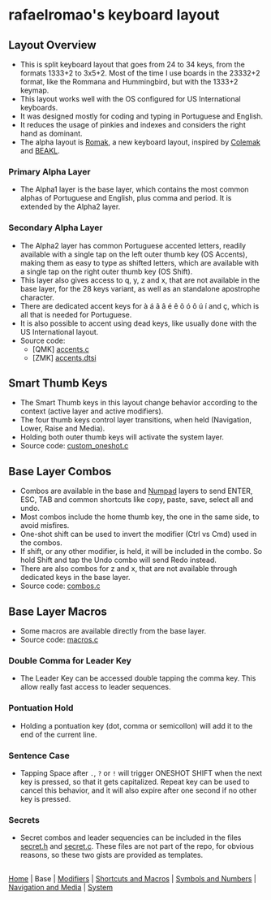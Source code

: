 # rafaelromao's keyboard layout

## Layout Overview
- This is split keyboard layout that goes from 24 to 34 keys, from the formats 1333+2 to 3x5+2. Most of the time I use boards in the 23332+2 format, like the Rommana and Hummingbird, but with the 1333+2 keymap.
- This layout works well with the OS configured for US International keyboards.
- It was designed mostly for coding and typing in Portuguese and English.
- It reduces the usage of pinkies and indexes and considers the right hand as dominant.
- The alpha layout is [Romak](romak.md), a new keyboard layout, inspired by [Colemak](https://colemak.org) and [BEAKL](https://ieants.cc/beakl).

### Primary Alpha Layer
- The Alpha1 layer is the base layer, which contains the most common alphas of Portuguese and English, plus comma and period. It is extended by the Alpha2 layer.

### Secondary Alpha Layer
- The Alpha2 layer has common Portuguese accented letters, readily available with a single tap on the left outer thumb key (OS Accents), making them as easy to type as shifted letters, which are available with a single tap on the right outer thumb key (OS Shift).
- This layer also gives access to q, y, z and x, that are not available in the base layer, for the 28 keys variant, as well as an standalone apostrophe character.
- There are dedicated accent keys for à á ã â é ê õ ó ô ú í and ç, which is all that is needed for Portuguese.
- It is also possible to accent using dead keys, like usually done with the US International layout.
- Source code:
  - [QMK] [accents.c](../src/qmk/users/rafaelromao/features/accents.c)
  - [ZMK] [accents.dtsi](https://github.com/rafaelromao/keyboards/blob/main/src/zmk/config/rafaelromao/features/accents.dtsi) 

## Smart Thumb Keys
- The Smart Thumb keys in this layout change behavior according to the context (active layer and active modifiers).
- The four thumb keys control layer transitions, when held (Navigation, Lower, Raise and Media).
- Holding both outer thumb keys will activate the system layer.
- Source code: [custom_oneshot.c](../src/qmk/users/rafaelromao/features/custom_oneshot.c)

## Base Layer Combos
- Combos are available in the base and [Numpad](symbols.md#numpad-layer) layers to send ENTER, ESC, TAB and common shortcuts like copy, paste, save, select all and undo.
- Most combos include the home thumb key, the one in the same side, to avoid misfires.
- One-shot shift can be used to invert the modifier (Ctrl vs Cmd) used in the combos.
- If shift, or any other modifier, is held, it will be included in the combo. So hold Shift and tap the Undo combo will send Redo instead.
- There are also combos for z and x, that are not available through dedicated keys in the base layer.
- Source code: [combos.c](../src/qmk/users/rafaelromao/features/combos.c)

## Base Layer Macros
- Some macros are available directly from the base layer.
- Source code: [macros.c](../src/qmk/users/rafaelromao/features/macros.c)

### Double Comma for Leader Key
- The Leader Key can be accessed double tapping the comma key. This allow really fast access to leader sequences.

### Pontuation Hold
- Holding a pontuation key (dot, comma or semicollon) will add it to the end of the current line.

### Sentence Case
- Tapping Space after `.`, `?` or `!` will trigger ONESHOT SHIFT when the next key is pressed, so that it gets capitalized. Repeat key can be used to cancel this behavior, and it will also expire after one second if no other key is pressed.

### Secrets
- Secret combos and leader sequencies can be included in the files [secret.h](https://gist.github.com/rafaelromao/29b444b8b0bdec5402067beb35c2bcda) and [secret.c](https://gist.github.com/rafaelromao/76be290d7d58176699b8e20859c15618). These files are not part of the repo, for obvious reasons, so these two gists are provided as templates.

##
[Home](../readme.md) | 
Base |
[Modifiers](modifiers.md) |
[Shortcuts and Macros](shortcuts.md) |
[Symbols and Numbers](symbols.md) |
[Navigation and Media](navigation.md) |
[System](system.md)
